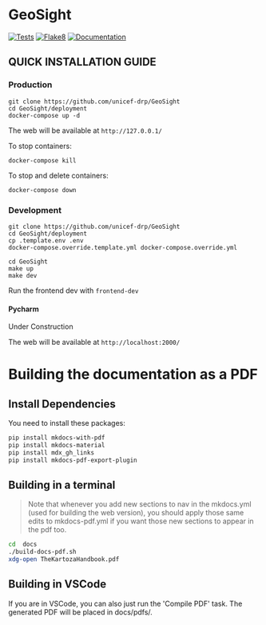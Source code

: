 # GeoSight

[![Tests](https://github.com/unicef-drp/GeoSight/workflows/Tests/badge.svg)](https://github.com/unicef-drp/GeoSight/actions/workflows/tests.yaml)
[![Flake8](https://github.com/unicef-drp/GeoSight/workflows/Flake8/badge.svg)](https://github.com/unicef-drp/GeoSight/actions/workflows/flake8.yml)
[![Documentation](https://github.com/unicef-drp/GeoSight/workflows/Documentation/badge.svg)](https://unicef-drp.github.io/GeoSight/)

## QUICK INSTALLATION GUIDE

### Production

```
git clone https://github.com/unicef-drp/GeoSight
cd GeoSight/deployment
docker-compose up -d
```

The web will be available at `http://127.0.0.1/`

To stop containers:

```
docker-compose kill
```

To stop and delete containers:

```
docker-compose down
```

### Development

```
git clone https://github.com/unicef-drp/GeoSight
cd GeoSight/deployment
cp .template.env .env
docker-compose.override.template.yml docker-compose.override.yml

cd GeoSight
make up
make dev
```

Run the frontend dev with `frontend-dev`

#### Pycharm

Under Construction

The web will be available at `http://localhost:2000/`

# Building the documentation as a PDF

## Install Dependencies

You need to install these packages:

```bash
pip install mkdocs-with-pdf
pip install mkdocs-material
pip install mdx_gh_links
pip install mkdocs-pdf-export-plugin
```

## Building in a terminal

> Note that whenever you add new sections to nav in the mkdocs.yml
> (used for building the web version), you should apply those same
> edits to mkdocs-pdf.yml if you want those new sections to appear
> in the pdf too.

```bash
cd  docs
./build-docs-pdf.sh
xdg-open TheKartozaHandbook.pdf
```

## Building in VSCode

If you are in VSCode, you can also just run the 'Compile PDF' task. The
generated PDF will be placed in docs/pdfs/.
